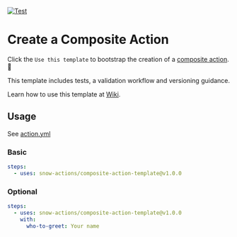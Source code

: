 [![Test](https://github.com/snow-actions/composite-action-template/actions/workflows/test.yml/badge.svg)](https://github.com/snow-actions/composite-action-template/actions/workflows/test.yml)

# Create a Composite Action

Click the `Use this template` to bootstrap the creation of a [composite action](https://docs.github.com/en/actions/creating-actions/creating-a-composite-action).:rocket:

This template includes tests, a validation workflow and versioning guidance.

Learn how to use this template at [Wiki](https://github.com/snow-actions/composite-action-template/wiki).

## Usage

See [action.yml](action.yml)

### Basic

```yml
steps:
  - uses: snow-actions/composite-action-template@v1.0.0
```

### Optional

```yml
steps:
  - uses: snow-actions/composite-action-template@v1.0.0
    with:
      who-to-greet: Your name
```
